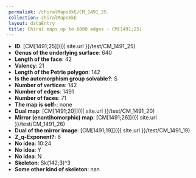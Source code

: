 ```yaml
--- 
 permalink: /chiralMaps6kE/CM_1491_25 
 collection: chiralMaps6kE
 layout: dataEntry
 title: Chiral maps up to 6000 edges - CM[1491;25]
---
```


- **ID**: [CM[1491;25]]({{ site.url }}/test/CM_1491_25)
- **Genus of the underlying surface**: 640
- **Length of the face**: 42
- **Valency**: 21
- **Length of the Petrie polygon**: 142
- **Is the automorphism group solvable?**: S
- **Number of vertices**: 142
- **Number of edges**: 1491
- **Number of faces**: 71
- **The map is self-**: none
- **Dual map**: [CM[1491;20]]({{ site.url }}/test/CM_1491_20)
- **Mirror (enantihomorphic) map**: [CM[1491;26]]({{ site.url }}/test/CM_1491_26)
- **Dual of the mirror image**: [CM[1491;19]]({{ site.url }}/test/CM_1491_19)
- **Z_q-Exponent?**: 6
- **No idea**:  10:24
- **No idea**: Y
- **No idea**: N
- **Skeleton**: Sk(142;3)^3
- **Some other kind of skeleton**: nan
